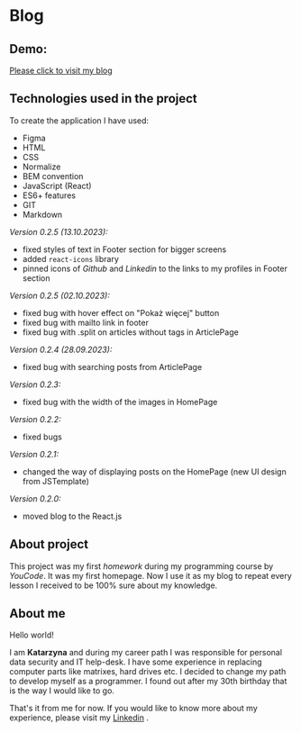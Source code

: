 # **Blog**

## **Demo**:

[Please click to visit my blog](https://katarzynazaloba.github.io/blog)

## **Technologies used in the project**

To create the application I have used:

- Figma
- HTML
- CSS
- Normalize
- BEM convention
- JavaScript (React)
- ES6+ features
- GIT
- Markdown

*Version 0.2.5 (13.10.2023):*
- fixed styles of text in Footer section for bigger screens
- added `react-icons` library
- pinned icons of *Github* and *Linkedin* to the links to my profiles in Footer section

*Version 0.2.5 (02.10.2023):*
- fixed bug with hover effect on "Pokaż więcej" button
- fixed bug with mailto link in footer
- fixed bug with .split on articles without tags in ArticlePage

*Version 0.2.4 (28.09.2023):*
- fixed bug with searching posts from ArticlePage

*Version 0.2.3:*
- fixed bug with the width of the images in HomePage

*Version 0.2.2:*
- fixed bugs

*Version 0.2.1:*
- changed the way of displaying posts on the HomePage (new UI design from JSTemplate)

*Version 0.2.0:*
- moved blog to the React.js

## **About project** ## 
This project was my first *homework* during my programming course by *YouCode*. It was my first homepage. Now I use it as my blog to repeat every lesson I received to be 100% sure about my knowledge.

## **About me** ## 

Hello world!

I am **Katarzyna** and during my career path I was responsible for personal data security and IT help-desk. I have some
experience in replacing computer parts like matrixes, hard drives etc.
I decided to change my path to develop myself as a programmer. I found out after my 30th birthday that is the way I would like to go.

That's it from me for now. If you would like to know more about my experience, please visit
my [Linkedin](https://www.linkedin.com/in/katarzyna-zaloba/) .

